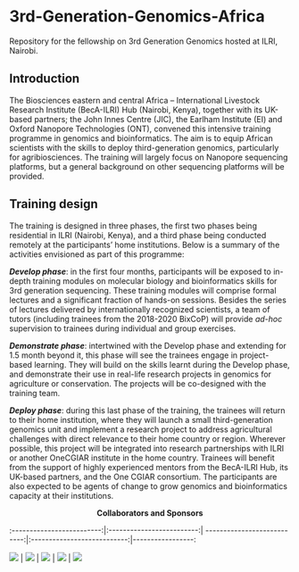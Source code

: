 # 3rd-Generation-Genomics-Africa
Repository for the fellowship on 3rd Generation Genomics hosted at ILRI, Nairobi.

## Introduction
The Biosciences eastern and central Africa – International Livestock Research Institute (BecA-ILRI) Hub (Nairobi, Kenya), together with its UK-based partners; the John Innes Centre (JIC), the Earlham Institute (EI) and Oxford Nanopore Technologies (ONT), convened this intensive training programme in genomics and bioinformatics. The aim is to equip African scientists with the skills to deploy third-generation genomics, particularly for agribiosciences. The training will largely focus on Nanopore sequencing platforms, but a general background on other sequencing platforms will be provided.

## Training design
The training is designed in three phases, the first two phases being residential in ILRI (Nairobi, Kenya), and a third phase being conducted remotely at the participants’ home institutions. Below is a summary of the activities envisioned as part of this programme:

***Develop phase***: in the first four months, participants will be exposed to in-depth training modules on molecular biology and bioinformatics skills for 3rd generation sequencing. These training modules will comprise formal lectures and a significant fraction of hands-on sessions. Besides the series of lectures delivered by internationally recognized scientists, a team of tutors (including trainees from the 2018-2020 BixCoP) will provide _ad-hoc_ supervision to trainees during individual and group exercises.

***Demonstrate phase***: intertwined with the Develop phase and extending for 1.5 month beyond it, this phase will see the trainees engage in project-based learning. They will build on the skills learnt during the Develop phase, and demonstrate their use in real-life research projects in genomics for agriculture or conservation. The projects will be co-designed with the training team.

***Deploy phase***: during this last phase of the training, the trainees will return to their home institution, where they will launch a small third-generation genomics unit and implement a research project to address agricultural challenges with direct relevance to their home country or region. Wherever possible, this project will be integrated into research partnerships with ILRI or another OneCGIAR institute in the home country. Trainees will benefit from the support of highly experienced mentors from the BecA-ILRI Hub, its UK-based partners, and the One CGIAR consortium. The participants are also expected to be agents of change to grow genomics and bioinformatics capacity at their institutions.

<p> <center> <strong> Collaborators and Sponsors </strong> </center> </p>

:-------------------------:|:-------------------------:| ---------------------------:|:---------------------------:|-----------------:

![](https://github.com/ousodaniel/3rd-Generation-Genomics-Africa/Images/ilri.jpeg)  |  ![](https://github.com/ousodaniel/3rd-Generation-Genomics-Africa/Images/beca.jpeg) | ![](https://github.com/ousodaniel/3rd-Generation-Genomics-Africa/Images/jic.png) | ![](https://github.com/ousodaniel/3rd-Generation-Genomics-Africa/Images/earlham.png) | ![](https://github.com/ousodaniel/3rd-Generation-Genomics-Africa/Images/acacia)
